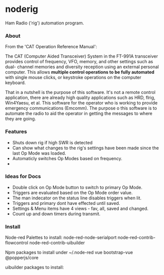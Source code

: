 noderig
=======

Ham Radio ('rig') automation program.

### About

From the 'CAT Operation Reference Manual':

The CAT (Computer Aided Transceiver) System in the FT-991A transceiver provides control of frequency, VFO, memory, and other settings such as dual- channel memories and diversity reception using an external personal computer. This allows **multiple control operations to be fully automated** with single mouse clicks, or keystroke operations on the computer keyboard.

That in a nutshell is the purpose of this software.  It's not a remote control application, there are already high quality applications such as HRD, flrig, Win4Yaesu, et al.  This software for the operator who is working to provide emergency communications (Emcomm).  The purpose o this software is to automate the radio to aid the operator in getting the messages to where they are going.

### Features

* Shuts down rig if high SWR is detected
* Can show what changes to the rig's settings have been made since the last Op Mode was loaded.
* Automaticly switches Op Modes based on frequency.
* 

### Ideas for Docs

* Double click on Op Mode button to switch to primary Op Mode.
* Triggers are evaluated based on the Op Mode order value.
* The man indecator on the status line disables triggers when lit.
* Triggers and primary dont have effected until saved.
* Settings & Menu items have 4 views - fav, all, saved and changed.
* Count up and down timers during transmit.

### Install
Node-red Palettes to install:
	node-red-node-serialport
	node-red-contrib-flowcontrol
	node-red-contrib-uibuilder

Npm packages to install under ~/.node-red
vue
bootstrap-vue
@popperjs/core

uibuilder packages to install:
